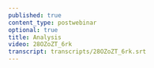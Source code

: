 ```yaml
---
published: true
content_type: postwebinar
optional: true
title: Analysis
video: 28OZoZT_6rk
transcript: transcripts/28OZoZT_6rk.srt
---
```

